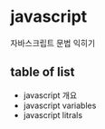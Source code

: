 # javascript
자바스크립트 문법 익히기


## table of list
* javascript 개요
* javascript variables
* javascript litrals

